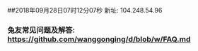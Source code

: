 ##2018年09月28日07时12分07秒 新址: 104.248.54.96
### 兔友常见问题及解答: https://github.com/wanggonging/d/blob/w/FAQ.md
